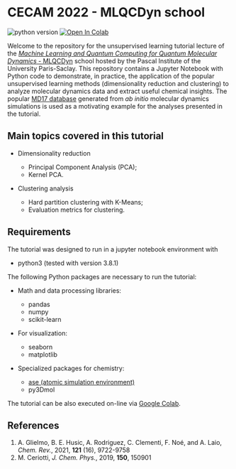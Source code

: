 # CECAM 2022 - MLQCDyn school 

![python version](https://img.shields.io/badge/python-3.8-blue?logo=python)
[![Open In Colab](https://colab.research.google.com/assets/colab-badge.svg)](https://colab.research.google.com/github/maxjr82/CECAM-MLQCDyn/blob/main/tutorial/UL_for_MD.ipynb)

Welcome to the repository for the unsupervised learning tutorial lecture of the [*Machine Learning 
and Quantum Computing for Quantum Molecular Dynamics* - MLQCDyn](https://www.cecam.org/workshop-details/1133) 
school hosted by the Pascal Institute of the University Paris-Saclay. This repository contains a Jupyter Notebook with Python code to 
demonstrate, in practice, the application of the popular unsupervised learning methods (dimensionality
reduction and clustering) to analyze molecular dynamics data and extract useful chemical insights. The
popular [MD17 database](http://www.sgdml.org/#datasets) generated from *ab initio* molecular dynamics 
simulations is used as a motivating example for the analyses presented in the tutorial.


## Main topics covered in this tutorial 

- Dimensionality reduction
  - Principal Component Analysis (PCA);
  - Kernel PCA.

- Clustering analysis
  - Hard partition clustering with K-Means;
  - Evaluation metrics for clustering.

## Requirements

The tutorial was designed to run in a jupyter notebook environment with

- python3 (tested with version 3.8.1)

The following Python packages are necessary to run the tutorial:

- Math and data processing libraries:

  - pandas
  - numpy
  - scikit-learn

- For visualization:

  - seaborn
  - matplotlib

- Specialized packages for chemistry:

  - [ase (atomic simulation environment)](https://wiki.fysik.dtu.dk/ase/)
  - py3Dmol

The tutorial can be also executed on-line via [Google Colab](https://colab.research.google.com/github).

## References

1. A. Glielmo, B. E. Husic, A. Rodriguez, C. Clementi, F. Noé, and A. Laio, *Chem. Rev.*, 2021, **121** (16), 9722-9758
2. M. Ceriotti, *J. Chem. Phys.*, 2019, **150**, 150901

